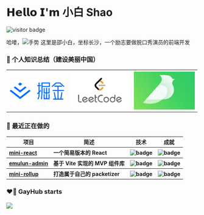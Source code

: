 # 𝗛𝗲𝗹𝗹𝗼 𝗜'𝗺 小白 Shao

<img src="https://visitor-badge.glitch.me/badge?page_id=1024shao.1024shao" alt="visitor badge" />
<p>哈喽，<img src="https://media.giphy.com/media/hvRJCLFzcasrR4ia7z/giphy.gif" width="25" alt="手势">
这里是邵小白，坐标长沙，一个励志要做脱口秀演员的前端开发</p>
</ul>

<h3>🙌 个人知识总结（建设美丽中国）</h3>
<table>
  <tr>
    <th>
      <a href="https://juejin.cn/user/210745713517950" target="_blank">
        <img width="150" src="./src/images/icons/juejin.png" alt="掘金">
      </a>
    </th>
    <th>
      <a href="https://leetcode.cn/u/vujson/" target="_blank">
        <img width="150" src="./src/images/icons/likou.jpeg" alt="力扣">
      </a>
    </th>
    <th>
      <a href="https://www.yuque.com/shaoxbya" target="_blank">
        <img width="160" src="./src/images/icons/yuque.png" alt="博客">
      </a>
    </th>
  </tr>
</table>
<!-- 𝑰 ❤️ 𝑭𝒓𝒐𝒏𝒕-𝒆𝒏𝒅 𝑫𝒆𝒗𝒆𝒍𝒐𝒑𝒎𝒆𝒏𝒕!<br/>

<!-- 嘿，恭喜你发现了邵小白。一个有趣又不仅仅是有趣的前端 er！ <img align='center' height="45"  src="https://s2.loli.net/2021/12/08/7fag4CkiItY9lzy.png"/> -->

<!-- :vulcan_salute: 𝑰 𝒑𝒖𝒕 𝒎𝒐𝒔𝒕𝒍𝒚 𝒐𝒇 𝒎𝒚 𝒇𝒐𝒄𝒖𝒔 𝒐𝒏 𝒘𝒆𝒃 𝒅𝒆𝒗𝒆𝒍𝒐𝒑𝒎𝒆𝒏𝒕 𝒘𝒊𝒕𝒉 𝑱𝒂𝒗𝒂𝑺𝒄𝒓𝒊𝒑𝒕, 𝒂𝒏𝒅 𝑰'𝒎 𝒂 𝑽𝒖𝒆.𝒋𝒔 𝒏𝒆𝒓𝒅.  -->

<!-- ### 🌈 Github Stats: -->

<h3>🌈 最近正在做的</h3>

<table>
  <thead align="center">
    <tr>
      <th>项目</th>
      <th>简述</th>
      <th>技术</th>
      <th>成就</th>
    </tr>
  </thead>
  <tbody align="left">
    <tr>
      <th>
        <a href="https://github.com/1024shao/mini-react" target="_blank">
        mini-react</a>
      </th>
      <th> 一个简易版本的 React </th>
      <th>
        <img src="https://img.shields.io/badge/JavaScript-F7DF1E?style=flat-square&amp;logo=javascript&amp;logoColor=black" alt="badge">
      </th>
      <th>
        <img src="https://img.shields.io/github/stars/1024shao/mini-react?style=flat-square" alt="badge">
      </th>
    </tr>
    <tr>
      <th>
        <a href="https://github.com/1024shao/emelun-admin" target="_blank">
        emulun-admin</a>
      </th>
      <th> 基于 Vite 实现的 MVP 组件库 </th>
      <th>
        <img src="https://img.shields.io/badge/TypeScript-007ACC?style=flat-square&amp;logo=typescript&amp;logoColor=white" alt="badge">
      </th>
      <th>
        <img src="https://img.shields.io/github/stars/1024shao/emelun-admin?style=flat-square" alt="badge">
      </th>
    </tr>
    <tr>
      <th>
        <a href="https://github.com/1024shao/mini-rollup" target="_blank">
        mini-rollup</a>
      </th>
      <th> 打造属于自己的 packetizer  </th>
      <th>
        <img src="https://img.shields.io/badge/Node.js-43853D?style=flat-square&amp;logo=node.js&amp;logoColor=white" alt="badge">
      </th>
      <th>
        <img src="https://img.shields.io/github/stars/1024shao/mini-rollup?style=flat-square" alt="badge">
      </th>
    </tr>

  </tbody>
</table>

### ❤️‍🔥 GayHub starts

<img align="center" height='165px' src="https://github-readme-stats.vercel.app/api?username=1024shao&bg_color=10,65db9f,338ed1&title_color=fff&text_color=fff">
